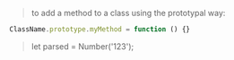 > to add a method to a class using the prototypal way:
```js
ClassName.prototype.myMethod = function () {}
```
> let parsed = Number('123');